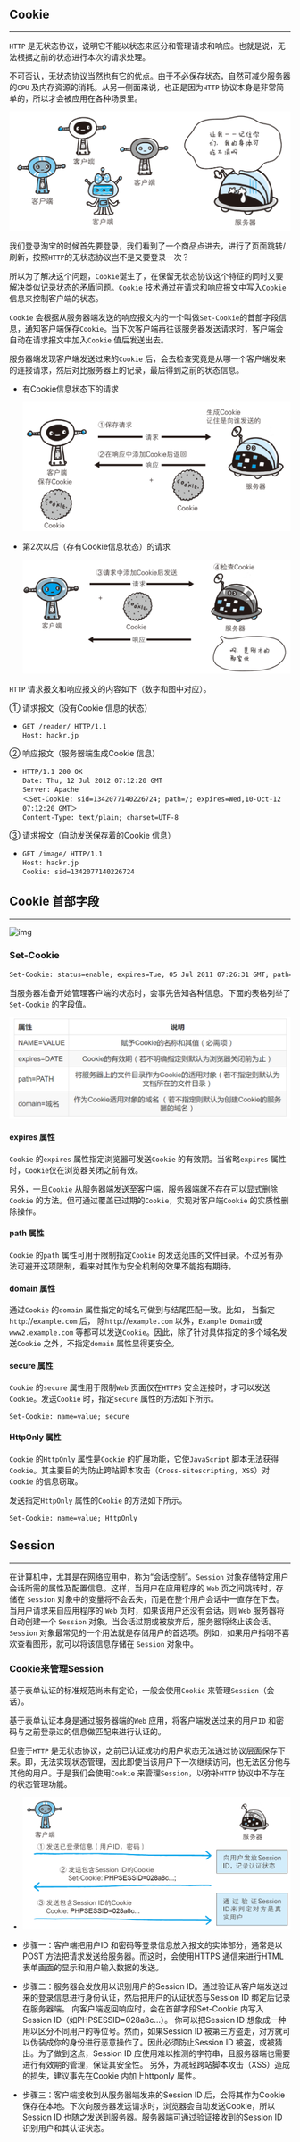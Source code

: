 ## Cookie

-----

`HTTP` 是无状态协议，说明它不能以状态来区分和管理请求和响应。也就是说，无法根据之前的状态进行本次的请求处理。

不可否认，无状态协议当然也有它的优点。由于不必保存状态，自然可减少服务器的`CPU` 及内存资源的消耗。从另一侧面来说，也正是因为`HTTP` 协议本身是非常简单的，所以才会被应用在各种场景里。

![img](assets/v2-dde997503ed9d450e2f39042d53d4307_1440w-1696998.png)

我们登录淘宝的时候首先要登录，我们看到了一个商品点进去，进行了页面跳转/刷新，按照`HTTP`的无状态协议岂不是又要登录一次？

所以为了解决这个问题，`Cookie`诞生了，在保留无状态协议这个特征的同时又要解决类似记录状态的矛盾问题。`Cookie` 技术通过在请求和响应报文中写入`Cookie` 信息来控制客户端的状态。

`Cookie` 会根据从服务器端发送的响应报文内的一个叫做`Set-Cookie`的首部字段信息，通知客户端保存`Cookie`。当下次客户端再往该服务器发送请求时，客户端会自动在请求报文中加入`Cookie` 值后发送出去。

服务器端发现客户端发送过来的`Cookie` 后，会去检查究竟是从哪一个客户端发来的连接请求，然后对比服务器上的记录，最后得到之前的状态信息。

+ 有Cookie信息状态下的请求

  ![img](assets/v2-85622297a93f493c891ffb90b67fd5e0_1440w.png)

+ 第2次以后（存有Cookie信息状态）的请求

  ![img](assets/v2-1f49734871c5e2da2d264d28ac310a65_1440w.png)

`HTTP` 请求报文和响应报文的内容如下（数字和图中对应）。

① 请求报文（没有Cookie 信息的状态）

+ ```http
  GET /reader/ HTTP/1.1
  Host: hackr.jp
  ```

② 响应报文（服务器端生成Cookie 信息）

+ ```http
  HTTP/1.1 200 OK
  Date: Thu, 12 Jul 2012 07:12:20 GMT
  Server: Apache
  ＜Set-Cookie: sid=1342077140226724; path=/; expires=Wed,10-Oct-12 07:12:20 GMT＞
  Content-Type: text/plain; charset=UTF-8
  ```

③ 请求报文（自动发送保存着的Cookie 信息）

+ ```http
  GET /image/ HTTP/1.1
  Host: hackr.jp
  Cookie: sid=1342077140226724
  ```

## Cookie 首部字段

------

![img](assets/v2-ba2f99ae66a2f4731ac8a176f562aac7_1440w.png)

### Set-Cookie

```txt
Set-Cookie: status=enable; expires=Tue, 05 Jul 2011 07:26:31 GMT; path=/; domain=.hackr.jp;
```

当服务器准备开始管理客户端的状态时，会事先告知各种信息。下面的表格列举了 `Set-Cookie` 的字段值。

<img src="assets/v2-d04615c640ec0b4fbb553cbc406eb057_1440w.png" alt="img" style="zoom:50%;" />

#### expires 属性

`Cookie` 的`expires` 属性指定浏览器可发送`Cookie` 的有效期。当省略`expires` 属性时，`Cookie`仅在浏览器关闭之前有效。

另外，一旦`Cookie` 从服务器端发送至客户端，服务器端就不存在可以显式删除`Cookie` 的方法。但可通过覆盖已过期的`Cookie`，实现对客户端`Cookie` 的实质性删除操作。

#### path 属性

`Cookie` 的`path` 属性可用于限制指定`Cookie` 的发送范围的文件目录。不过另有办法可避开这项限制，看来对其作为安全机制的效果不能抱有期待。

#### domain 属性

通过`Cookie` 的`domain` 属性指定的域名可做到与结尾匹配一致。比如， 当指定`http`://`example.com` 后， 除`http`://`example.com` 以外，`Example Domain`或`www2.example.com` 等都可以发送`Cookie`。因此，除了针对具体指定的多个域名发送`Cookie` 之外，不指定`domain` 属性显得更安全。

#### secure 属性

`Cookie` 的`secure` 属性用于限制`Web` 页面仅在`HTTPS` 安全连接时，才可以发送`Cookie`。发送`Cookie` 时，指定`secure` 属性的方法如下所示。

```http
Set-Cookie: name=value; secure
```

#### HttpOnly 属性

`Cookie` 的`HttpOnly` 属性是`Cookie` 的扩展功能，它使`JavaScript` 脚本无法获得`Cookie`。其主要目的为防止跨站脚本攻击（`Cross-sitescripting`，`XSS`）对`Cookie` 的信息窃取。

发送指定`HttpOnly` 属性的`Cookie` 的方法如下所示。

```http
Set-Cookie: name=value; HttpOnly
```

## Session

-----

在计算机中，尤其是在网络应用中，称为“会话控制”。`Session` 对象存储特定用户会话所需的属性及配置信息。这样，当用户在应用程序的 `Web` 页之间跳转时，存储在 `Session` 对象中的变量将不会丢失，而是在整个用户会话中一直存在下去。当用户请求来自应用程序的 `Web` 页时，如果该用户还没有会话，则 `Web` 服务器将自动创建一个 `Session` 对象。当会话过期或被放弃后，服务器将终止该会话。`Session` 对象最常见的一个用法就是存储用户的首选项。例如，如果用户指明不喜欢查看图形，就可以将该信息存储在 `Session` 对象中。

### Cookie来管理Session

基于表单认证的标准规范尚未有定论，一般会使用`Cookie` 来管理`Session`（会话）。

基于表单认证本身是通过服务器端的`Web` 应用，将客户端发送过来的用户`ID` 和密码与之前登录过的信息做匹配来进行认证的。

但鉴于`HTTP` 是无状态协议，之前已认证成功的用户状态无法通过协议层面保存下来。即，无法实现状态管理，因此即使当该用户下一次继续访问，也无法区分他与其他的用户。于是我们会使用`Cookie` 来管理`Session`，以弥补`HTTP` 协议中不存在的状态管理功能。

+ ![img](assets/v2-0b02fa4a73a8072eb03cdf78270235e1_1440w.png)

+ 步骤一：客户端把用户ID 和密码等登录信息放入报文的实体部分，通常是以POST 方法把请求发送给服务器。而这时，会使用HTTPS 通信来进行HTML 表单画面的显示和用户输入数据的发送。
+ 步骤二：服务器会发放用以识别用户的Session ID。通过验证从客户端发送过来的登录信息进行身份认证，然后把用户的认证状态与Session ID 绑定后记录在服务器端。
  向客户端返回响应时，会在首部字段Set-Cookie 内写入Session ID（如PHPSESSID=028a8c…）。
  你可以把Session ID 想象成一种用以区分不同用户的等位号。然而，如果Session ID 被第三方盗走，对方就可以伪装成你的身份进行恶意操作了。因此必须防止Session ID 被盗，或被猜出。为了做到这点，Session ID 应使用难以推测的字符串，且服务器端也需要进行有效期的管理，保证其安全性。
  另外，为减轻跨站脚本攻击（XSS）造成的损失，建议事先在Cookie 内加上httponly 属性。
+ 步骤三：客户端接收到从服务器端发来的Session ID 后，会将其作为Cookie 保存在本地。下次向服务器发送请求时，浏览器会自动发送Cookie，所以Session ID 也随之发送到服务器。服务器端可通过验证接收到的Session ID 识别用户和其认证状态。

